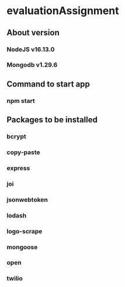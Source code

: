 # evaluationAssignment
## About version
### NodeJS v16.13.0
### Mongodb v1.29.6

## Command to start app
### **npm start**

## Packages to be installed
### bcrypt
### copy-paste
### express
### joi
### jsonwebtoken
### lodash
### logo-scrape
### mongoose
### open
### twilio
